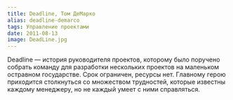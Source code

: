 ```yaml
---
title: Deadline, Том ДеМарко
alias: deadline-demarco
tags: Управление проектами
date: 2011-08-13
image: DeadLine.jpg
---
```


Deadline — история руководителя проектов, которому было поручено собрать команду для разработки нескольких проектов на маленьком остравном государстве. Срок ограничен, ресурсы нет. Главному герою приходится столкнуться со множеством трудностей, которые известны каждому менеджеру, но не каждый умеет с ними справляться.

